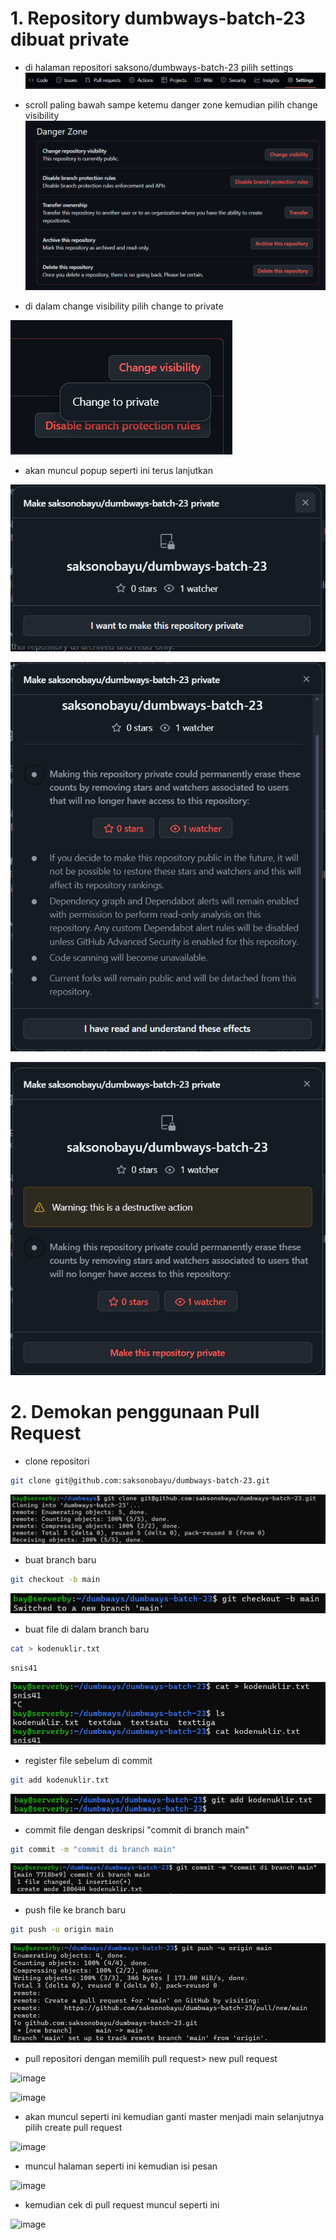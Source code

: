 # 1. Repository dumbways-batch-23 dibuat private

* di halaman repositori saksono/dumbways-batch-23 pilih settings
![gambar1](./images/Screenshot_1.png)
  
* scroll paling bawah sampe ketemu danger zone kemudian pilih change visibility
![gambar1](./images/Screenshot_2.png)

* di dalam change visibility pilih change to private
  
![gambar1](./images/Screenshot_3.png)
  
* akan muncul popup seperti ini terus lanjutkan
  
![gambar1](./images/Screenshot_4.png)

![gambar1](./images/Screenshot_5.png)

![gambar1](./images/Screenshot_6.png)

# 2. Demokan penggunaan Pull Request
* clone repositori
```bash
git clone git@github.com:saksonobayu/dumbways-batch-23.git
```
![gambar1](./images/Screenshot_7.png)

* buat branch baru
```bash
git checkout -b main
```
![gambar1](./images/Screenshot_8.png)

* buat file di dalam branch baru
```bash
cat > kodenuklir.txt
```
```bash
snis41
```
![gambar1](./images/Screenshot_9.png)

* register file sebelum di commit
```bash
git add kodenuklir.txt
```
![gambar1](./images/Screenshot_10.png)

* commit file dengan deskripsi "commit di branch main"
```bash
git commit -m "commit di branch main"
```
![gambar1](./images/Screenshot_11.png)

* push file ke branch baru
```bash
git push -u origin main
```
![gambar1](./images/Screenshot_12.png)

* pull repositori dengan memilih pull request> new pull request

![image](https://github.com/user-attachments/assets/60e3c874-989e-4868-bf61-e6b437a8b31b)

![image](https://github.com/user-attachments/assets/658e47fe-21ca-4519-ae49-4644d4226084)

* akan muncul seperti ini kemudian ganti master menjadi main selanjutnya pilih create pull request

![image](https://github.com/user-attachments/assets/e819430a-b4ec-4938-a659-889c50f83bde)

* muncul halaman seperti ini kemudian isi pesan

![image](https://github.com/user-attachments/assets/4d411f34-69da-42c9-b333-984fe15c015c)

* kemudian cek di pull request muncul seperti ini

![image](https://github.com/user-attachments/assets/06a44fb4-0ce1-4f25-8f9c-eba4d505a0ef)
